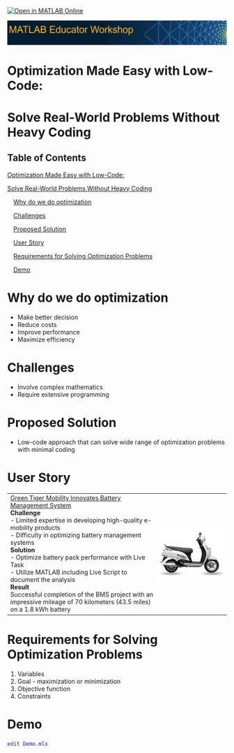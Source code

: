 [![Open in MATLAB Online](https://www.mathworks.com/images/responsive/global/open-in-matlab-online.svg)](https://matlab.mathworks.com/open/github/v1?repo=KantikaAscendas/OptimizationwithMATLAB&file=README.mlx)
<a id="T_605e"></a>

![image_0.png](./README_media/image_0.png)

<a id="TMP_3c54"></a>

# Optimization Made Easy with Low\-Code: 
<a id="T_924c"></a>

# Solve Real\-World Problems Without Heavy Coding
<!-- Begin Toc -->

## Table of Contents
[Optimization Made Easy with Low\-Code:](#TMP_3c54)
 
[Solve Real\-World Problems Without Heavy Coding](#T_924c)
 
&emsp;[Why do we do optimization](#H_7b97)
 
&emsp;[Challenges](#H_4ef7)
 
&emsp;[Proposed Solution](#H_2257)
 
&emsp;[User Story](#H_6b44)
 
&emsp;[Requirements for Solving Optimization Problems](#H_4b51)
 
&emsp;[Demo](#H_16d2)
 
<!-- End Toc -->
<a id="H_7b97"></a>

# Why do we do optimization
-  Make better decision 
-  Reduce costs 
-  Improve performance 
-  Maximize efficiency 
<a id="H_4ef7"></a>

# Challenges
-  Involve complex mathematics 
-  Require extensive programming 
<a id="H_2257"></a>

# Proposed Solution
-  Low\-code approach that can solve wide range of optimization problems with minimal coding 
<a id="H_6b44"></a>

# User Story 
|||
| :-- | :-- |
| [Green Tiger Mobility Innovates Battery Management System](https://www.mathworks.com/company/user_stories/green-tiger-mobility-innovates-battery-management-system.html) <br> **Challenge** <br> \- Limited expertise in developing high\-quality e\-mobility products <br> \- Difficulty in optimizing battery management systems <br> **Solution** <br> \- Optimize battery pack performance with Live Task <br> \- Utilize MATLAB including Live Script to document the analysis <br> **Result** <br> Successful completion of the BMS project with an impressive mileage of 70 kilometers (43.5 miles) on a 1.8 kWh battery  | ![image_1.png](./README_media/image_1.png)   |

<a id="H_4b51"></a>

# Requirements for Solving Optimization Problems
1.  Variables
2. Goal \- maximization or minimization
3. Objective function
4. Constraints
<a id="H_16d2"></a>

# Demo
```matlab
edit Demo.mlx
```
